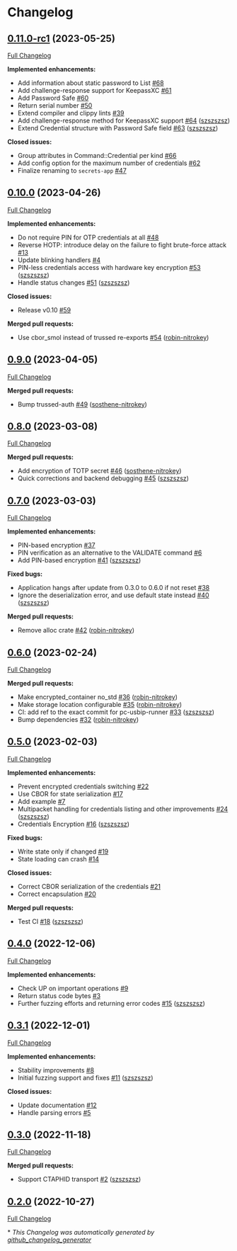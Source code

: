 # Changelog

## [0.11.0-rc1](https://github.com/nitrokey/trussed-secrets-app/tree/0.11.0-rc1) (2023-05-25)

[Full Changelog](https://github.com/nitrokey/trussed-secrets-app/compare/0.10.0...0.11.0-rc1)

**Implemented enhancements:**

- Add information about static password to List [\#68](https://github.com/Nitrokey/trussed-secrets-app/issues/68)
- Add challenge-response support for KeepassXC [\#61](https://github.com/Nitrokey/trussed-secrets-app/issues/61)
- Add Password Safe [\#60](https://github.com/Nitrokey/trussed-secrets-app/issues/60)
- Return serial number [\#50](https://github.com/Nitrokey/trussed-secrets-app/issues/50)
- Extend compiler and clippy lints [\#39](https://github.com/Nitrokey/trussed-secrets-app/issues/39)
- Add challenge-response method for KeepassXC support [\#64](https://github.com/Nitrokey/trussed-secrets-app/pull/64) ([szszszsz](https://github.com/szszszsz))
- Extend Credential structure with Password Safe field [\#63](https://github.com/Nitrokey/trussed-secrets-app/pull/63) ([szszszsz](https://github.com/szszszsz))

**Closed issues:**

- Group attributes in Command::Credential per kind [\#66](https://github.com/Nitrokey/trussed-secrets-app/issues/66)
- Add config option for the maximum number of credentials [\#62](https://github.com/Nitrokey/trussed-secrets-app/issues/62)
- Finalize renaming to `secrets-app` [\#47](https://github.com/Nitrokey/trussed-secrets-app/issues/47)

## [0.10.0](https://github.com/nitrokey/trussed-secrets-app/tree/0.10.0) (2023-04-26)

[Full Changelog](https://github.com/nitrokey/trussed-secrets-app/compare/0.9.0...0.10.0)

**Implemented enhancements:**

- Do not require PIN for OTP credentials at all [\#48](https://github.com/Nitrokey/trussed-secrets-app/issues/48)
- Reverse HOTP: introduce delay on the failure to fight brute-force attack [\#13](https://github.com/Nitrokey/trussed-secrets-app/issues/13)
- Update blinking handlers [\#4](https://github.com/Nitrokey/trussed-secrets-app/issues/4)
- PIN-less credentials access with hardware key encryption [\#53](https://github.com/Nitrokey/trussed-secrets-app/pull/53) ([szszszsz](https://github.com/szszszsz))
- Handle status changes [\#51](https://github.com/Nitrokey/trussed-secrets-app/pull/51) ([szszszsz](https://github.com/szszszsz))

**Closed issues:**

- Release v0.10 [\#59](https://github.com/Nitrokey/trussed-secrets-app/issues/59)

**Merged pull requests:**

- Use cbor\_smol instead of trussed re-exports [\#54](https://github.com/Nitrokey/trussed-secrets-app/pull/54) ([robin-nitrokey](https://github.com/robin-nitrokey))

## [0.9.0](https://github.com/nitrokey/trussed-secrets-app/tree/0.9.0) (2023-04-05)

[Full Changelog](https://github.com/nitrokey/trussed-secrets-app/compare/0.8.0...0.9.0)

**Merged pull requests:**

- Bump trussed-auth [\#49](https://github.com/Nitrokey/trussed-secrets-app/pull/49) ([sosthene-nitrokey](https://github.com/sosthene-nitrokey))

## [0.8.0](https://github.com/nitrokey/trussed-secrets-app/tree/0.8.0) (2023-03-08)

[Full Changelog](https://github.com/nitrokey/trussed-secrets-app/compare/0.7.0...0.8.0)

**Merged pull requests:**

- Add encryption of TOTP secret [\#46](https://github.com/Nitrokey/trussed-secrets-app/pull/46) ([sosthene-nitrokey](https://github.com/sosthene-nitrokey))
- Quick corrections and backend debugging [\#45](https://github.com/Nitrokey/trussed-secrets-app/pull/45) ([szszszsz](https://github.com/szszszsz))

## [0.7.0](https://github.com/nitrokey/trussed-secrets-app/tree/0.7.0) (2023-03-03)

[Full Changelog](https://github.com/nitrokey/trussed-secrets-app/compare/0.6.0...0.7.0)

**Implemented enhancements:**

- PIN-based encryption [\#37](https://github.com/Nitrokey/trussed-secrets-app/issues/37)
- PIN verification as an alternative to the VALIDATE command [\#6](https://github.com/Nitrokey/trussed-secrets-app/issues/6)
- Add PIN-based encryption [\#41](https://github.com/Nitrokey/trussed-secrets-app/pull/41) ([szszszsz](https://github.com/szszszsz))

**Fixed bugs:**

- Application hangs after update from 0.3.0 to 0.6.0 if not reset [\#38](https://github.com/Nitrokey/trussed-secrets-app/issues/38)
- Ignore the deserialization error, and use default state instead [\#40](https://github.com/Nitrokey/trussed-secrets-app/pull/40) ([szszszsz](https://github.com/szszszsz))

**Merged pull requests:**

- Remove alloc crate [\#42](https://github.com/Nitrokey/trussed-secrets-app/pull/42) ([robin-nitrokey](https://github.com/robin-nitrokey))

## [0.6.0](https://github.com/nitrokey/trussed-secrets-app/tree/0.6.0) (2023-02-24)

[Full Changelog](https://github.com/nitrokey/trussed-secrets-app/compare/0.5.0...0.6.0)

**Merged pull requests:**

- Make encrypted\_container no\_std [\#36](https://github.com/Nitrokey/trussed-secrets-app/pull/36) ([robin-nitrokey](https://github.com/robin-nitrokey))
- Make storage location configurable [\#35](https://github.com/Nitrokey/trussed-secrets-app/pull/35) ([robin-nitrokey](https://github.com/robin-nitrokey))
- CI: add ref to the exact commit for pc-usbip-runner [\#33](https://github.com/Nitrokey/trussed-secrets-app/pull/33) ([szszszsz](https://github.com/szszszsz))
- Bump dependencies [\#32](https://github.com/Nitrokey/trussed-secrets-app/pull/32) ([robin-nitrokey](https://github.com/robin-nitrokey))

## [0.5.0](https://github.com/nitrokey/trussed-secrets-app/tree/0.5.0) (2023-02-03)

[Full Changelog](https://github.com/nitrokey/trussed-secrets-app/compare/0.4.0...0.5.0)

**Implemented enhancements:**

- Prevent encrypted credentials switching [\#22](https://github.com/Nitrokey/trussed-secrets-app/issues/22)
- Use CBOR for state serialization [\#17](https://github.com/Nitrokey/trussed-secrets-app/issues/17)
- Add example [\#7](https://github.com/Nitrokey/trussed-secrets-app/issues/7)
- Multipacket handling for credentials listing and other improvements [\#24](https://github.com/Nitrokey/trussed-secrets-app/pull/24) ([szszszsz](https://github.com/szszszsz))
- Credentials Encryption [\#16](https://github.com/Nitrokey/trussed-secrets-app/pull/16) ([szszszsz](https://github.com/szszszsz))

**Fixed bugs:**

- Write state only if changed [\#19](https://github.com/Nitrokey/trussed-secrets-app/issues/19)
- State loading can crash [\#14](https://github.com/Nitrokey/trussed-secrets-app/issues/14)

**Closed issues:**

- Correct CBOR serialization of the credentials [\#21](https://github.com/Nitrokey/trussed-secrets-app/issues/21)
- Correct encapsulation [\#20](https://github.com/Nitrokey/trussed-secrets-app/issues/20)

**Merged pull requests:**

- Test CI [\#18](https://github.com/Nitrokey/trussed-secrets-app/pull/18) ([szszszsz](https://github.com/szszszsz))

## [0.4.0](https://github.com/nitrokey/trussed-secrets-app/tree/0.4.0) (2022-12-06)

[Full Changelog](https://github.com/nitrokey/trussed-secrets-app/compare/0.3.1...0.4.0)

**Implemented enhancements:**

- Check UP on important operations [\#9](https://github.com/Nitrokey/trussed-secrets-app/issues/9)
- Return status code bytes [\#3](https://github.com/Nitrokey/trussed-secrets-app/issues/3)
- Further fuzzing efforts and returning error codes [\#15](https://github.com/Nitrokey/trussed-secrets-app/pull/15) ([szszszsz](https://github.com/szszszsz))

## [0.3.1](https://github.com/nitrokey/trussed-secrets-app/tree/0.3.1) (2022-12-01)

[Full Changelog](https://github.com/nitrokey/trussed-secrets-app/compare/0.3.0...0.3.1)

**Implemented enhancements:**

- Stability improvements [\#8](https://github.com/Nitrokey/trussed-secrets-app/issues/8)
- Initial fuzzing support and fixes [\#11](https://github.com/Nitrokey/trussed-secrets-app/pull/11) ([szszszsz](https://github.com/szszszsz))

**Closed issues:**

- Update documentation [\#12](https://github.com/Nitrokey/trussed-secrets-app/issues/12)
- Handle parsing errors [\#5](https://github.com/Nitrokey/trussed-secrets-app/issues/5)

## [0.3.0](https://github.com/nitrokey/trussed-secrets-app/tree/0.3.0) (2022-11-18)

[Full Changelog](https://github.com/nitrokey/trussed-secrets-app/compare/0.2.0...0.3.0)

**Merged pull requests:**

- Support CTAPHID transport [\#2](https://github.com/Nitrokey/trussed-secrets-app/pull/2) ([szszszsz](https://github.com/szszszsz))

## [0.2.0](https://github.com/nitrokey/trussed-secrets-app/tree/0.2.0) (2022-10-27)

[Full Changelog](https://github.com/nitrokey/trussed-secrets-app/compare/9c3008986d3e1462f260d40d53e56f2005476a08...0.2.0)



\* *This Changelog was automatically generated by [github_changelog_generator](https://github.com/github-changelog-generator/github-changelog-generator)*
